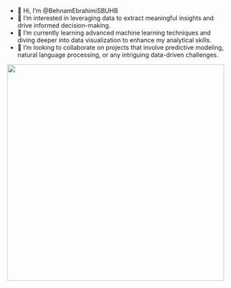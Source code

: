 - 👋 Hi, I’m @BehnamEbrahimiSBUHB
- 👀 I’m interested in leveraging data to extract meaningful insights and drive informed decision-making. 
- 🌱 I’m currently learning advanced machine learning techniques and diving deeper into data visualization to enhance my analytical skills.
- 💞️ I’m looking to collaborate on projects that involve predictive modeling, natural language processing, or any intriguing data-driven challenges.

<img src="https://sbuhb.nhs.wales/sites/ABMUhb/images/logo/ABMUhb2.png" width="500"/> 

<!---
BehnamEbrahimiSBUHB/BehnamEbrahimiSBUHB is a ✨ special ✨ repository because its `README.md` (this file) appears on your GitHub profile.
You can click the Preview link to take a look at your changes.
--->
